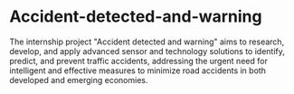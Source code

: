 # Accident-detected-and-warning
 The internship project "Accident detected and warning" aims to research, develop, and apply advanced sensor and technology solutions to identify, predict, and prevent traffic accidents, addressing the urgent need for intelligent and effective measures to minimize road accidents in both developed and emerging economies.

